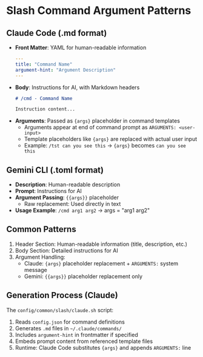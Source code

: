 # Slash Command Argument Patterns

## Claude Code (.md format)
- **Front Matter**: YAML for human-readable information
  ```yaml
  ---
  title: "Command Name"
  argument-hint: "Argument Description"
  ---
  ```
- **Body**: Instructions for AI, with Markdown headers
  ```markdown
  # /cmd - Command Name

  Instruction content...
  ```
- **Arguments**: Passed as `{args}` placeholder in command templates
  - Arguments appear at end of command prompt as `ARGUMENTS: <user-input>`
  - Template placeholders like `{args}` are replaced with actual user input
  - Example: `/tst can you see this` → `{args}` becomes `can you see this`

## Gemini CLI (.toml format)
- **Description**: Human-readable description
- **Prompt**: Instructions for AI
- **Argument Passing**: `{{args}}` placeholder
  - Raw replacement: Used directly in text
- **Usage Example**: `/cmd arg1 arg2` → args = "arg1 arg2"

## Common Patterns
1. Header Section: Human-readable information (title, description, etc.)
2. Body Section: Detailed instructions for AI
3. Argument Handling:
   - Claude: `{args}` placeholder replacement + `ARGUMENTS:` system message
   - Gemini: `{{args}}` placeholder replacement only

## Generation Process (Claude)
The `config/common/slash/claude.sh` script:
1. Reads `config.json` for command definitions
2. Generates `.md` files in `~/.claude/commands/`
3. Includes `argument-hint` in frontmatter if specified
4. Embeds prompt content from referenced template files
5. Runtime: Claude Code substitutes `{args}` and appends `ARGUMENTS:` line